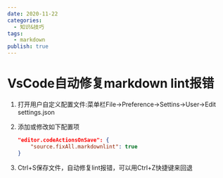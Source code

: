 ```yaml
---
date: 2020-11-22
categories:
  - 知识&技巧
tags:
  - markdown
publish: true
---
```


# VsCode自动修复markdown lint报错

1. 打开用户自定义配置文件:菜单栏File->Preference->Settins->User->Edit settings.json
2. 添加或修改如下配置项

    ```json
    "editor.codeActionsOnSave": {
        "source.fixAll.markdownlint": true
    }
    ```

3. Ctrl+S保存文件，自动修复lint报错，可以用Ctrl+Z快捷键来回退

